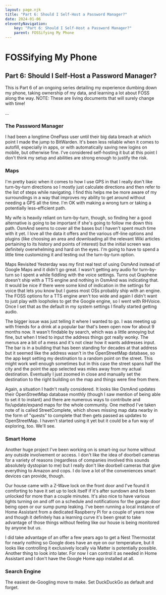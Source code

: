 ```yaml
---
layout: page.njk
title: "Part 6: Should I Self-Host a Password Manager?"
date: 2024-01-06
eleventyNavigation:
    key: "Part 6: Should I Self-Host a Password Manager?"
    parent: FOSSifying My Phone
---
```


# FOSSifying My Phone

## Part 6: Should I Self-Host a Password Manager?

This is Part 6 of an ongoing series detailing my experience dumbing down my phone, taking ownership of my data, and learning a lot about FOSS along the way. NOTE: These are living documents that will surely change with time!

...

### The Password Manager
I had been a longtime OnePass user until their big data breach at which point I made the jump to BitWarden. It's been less reliable when it comes to autofill, especially in apps, or with automatically saving new logins on mobile, but otherwise fine. I've considered self-hosting it but at this point I don't think my setup and abilities are strong enough to justify the risk.

### Maps
I'm pretty basic when it comes to how I use GPS in that I really don't like turn-by-turn directions so I mostly just calculate directions and then refer to the list of steps while navigating. I find this helps me be more aware of my surroundings in a way that improves my ability to get around without needing a GPS all the time. I'm OK with making a wrong turn or taking a potentially less-efficient path.

My wife is heavily reliant on turn-by-turn, though, so finding her a good alternative is going to be important if she's going to follow me down this path. OsmAnd seems to cover all the bases but I haven't spent much time with it yet. I love all the data it offers and the various off-line options and plugins (like choosing an area and downloading all the relevant Wiki articles pertaining to its history and points of interest) but the initial screen was definitely overwhelming and hard on the eyes. I'm going to have to spend a little time customizing it and testing out the turn-by-turn option.

Maps Revisited
Yesterday was my first real test of using OsmAnd instead of Google Maps and it didn't go great. I wasn't getting any audio for turn-by-turn so I spent a while fiddling with the voice settings. Turns out Graphene doesn't ship with a TTS engine and nothing in OsmAnd was indicating that. It would be nice if there were some kind of indication in the settings for voice that lets you know but I guess most OSs probably ship with an engine. The FOSS options for a TTS engine aren't too wide and again I didn't want to just play with loopholes to get the Google engine, so I went with RHVoice. Once I set that as the default in my system settings I finally started getting audio.

The bigger issue was just telling it where I wanted to go. I was meeting up with friends for a drink at a popular bar that's been open now for about 9 months now. It wasn't findable by search, which was a little annoying but fine, but when I tried to input the address things got really wonky. The menus are a bit of a mess and it's not clear how it wants addresses input. The bar is in a building that has been standing for decades at that address but it seemed like the address wasn't in the OpenStreetMap database, so the app kept setting my destination to a random point on the street. This might work well enough sometimes but in this case the street spans half the city and the point the app selected was miles away from my actual destination. Eventually I just zoomed in close and manually set the destination to the right building on the map and things were fine from there.

Again, a situation I hadn't really considered. It looks like OsmAnd updates their OpenStreetMap database monthly (though I saw mention of being able to set it to instant) and there are numerous ways to contribute and fix/update/expand maps for the whole community. One method I've taken note of is called StreetComplete, which shows missing map data nearby in the form of "quests" to complete that then gets passed as updates to OpenStreetMap. I haven't started using it yet but it could be a fun way of exploring, too. We'll see.

### Smart Home
Another huge project I've been working on is smart-ing our home without any outside involvement or access. I don't like the idea of doorbell cameras for a variety of reasons (regardless of companies involved this sounds absolutely dystopian to me) but I really don't like doorbell cameras that give everything to Amazon and cops. I do love a lot of the conveniences smart devices can provide, though.

Our house came with a Z-Wave lock on the front door and I've found it comforting to have it set up to lock itself if it's after sundown and its been unlocked for more than a couple minutes. It's also nice to have various lights turning on and off on a schedule and notifications for the garage door being open or our sump pump leaking. I've been running a local instance of Home Assistant from a dedicated Raspberry Pi for a couple of years now and though it definitely has a learning curve it's been great to take advantage of those things without feeling like our house is being monitored by anyone but us.

I did take advantage of an offer a few years ago to get a Nest Thermostat for nearly nothing so Google does have an eye on our temperature, but it looks like controlling it exclusively locally via Matter is potentially possible. Another thing to look into later. For now I can control it as needed in Home Assistant and I don't have the Google Home app installed at all.

### Search Engine
The easiest de-Googling move to make. Set DuckDuckGo as default and forget.